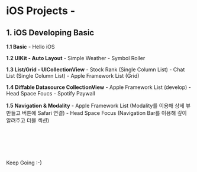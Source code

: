 # iOS Projects -


## 1. iOS Developing Basic
  **1.1 Basic**
    - Hello iOS

  **1.2 UIKit - Auto Layout**
    - Simple Weather
    - Symbol Roller

  **1.3 List/Grid - UICollectionView**
    - Stock Rank (Single Column List)
    - Chat List (Single Column List)
    - Apple Framework List (Grid)

  **1.4 Diffable Datasource CollectionView**
    - Apple Framework List (develop)
    - Head Space Foucs
    - Spotify Paywall

  **1.5 Navigation & Modality**
    - Apple Framework List (Modality를 이용해 상세 뷰 만들고 버튼에 Safari 연결)
    - Head Space Focus (Navigation Bar를 이용해 깊이 알려주고 더블 섹션)

<br> <br>
--------------

Keep Going :-) 
